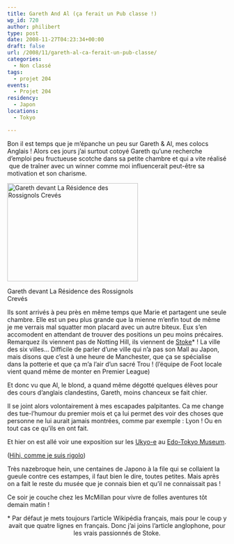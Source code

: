 ```yaml
---
title: Gareth And Al (ça ferait un Pub classe !)
wp_id: 720
author: philibert
type: post
date: 2008-11-27T04:23:34+00:00
draft: false
url: /2008/11/gareth-al-ca-ferait-un-pub-classe/
categories:
  - Non classé
tags:
  - projet 204
events:
  - Projet 204
residency:
  - Japon
locations:
  - Tokyo

---
```

Bon il est temps que je m&rsquo;épanche un peu sur Gareth & Al, mes colocs Anglais ! Alors ces jours j&rsquo;ai surtout cotoyé Gareth qu&rsquo;une recherche d&#8217;emploi peu fructueuse scotche dans sa petite chambre et qui a vite réalisé  que de traîner avec un winner comme moi influencerait peut-être sa motivation et son charisme.

<div id="attachment_723" class="wp-caption alignright" style="max-width: 300px">
  <a href="{{< aws >}}/uploads/img_5403.jpg"><img class="size-medium wp-image-723" title="img_5403" src="{{< aws >}}/uploads/img_5403.jpg" alt="Gareth devant La Résidence des Rossignols Crevés" width="300" height="225" /></a>
  
  <p class="wp-caption-text">
    Gareth devant La Résidence des Rossignols Crevés
  </p>
</div>

Ils sont arrivés à peu près en même temps que Marie et partagent une seule chambre. Elle est un peu plus grande que la mienne m&rsquo;enfin tout de même je me verrais mal squatter mon placard avec un autre biteux. Eux s&rsquo;en accomodent en attendant de trouver des positions un peu moins précaires. Remarquez ils viennent pas de Notting Hill, ils viennent de <a title="Stoke" href="https://en.wikipedia.org/wiki/Stoke-on-Trent" target="_blank">Stoke</a>* ! La ville des six villes&#8230; Difficile de parler d&rsquo;une ville qui n&rsquo;a pas son Mall au Japon, mais disons que c&rsquo;est à une heure de Manchester, que ça se spécialise dans la potterie et que ça m&rsquo;a l&rsquo;air d&rsquo;un sacré Trou ! (l&rsquo;équipe de Foot locale vient quand même de monter en Premier League)

Et donc vu que Al, le blond, a quand même dégotté quelques élèves pour des cours d&rsquo;anglais clandestins, Gareth, moins chanceux se fait chier.
  
Il se joint alors volontairement à mes escapades palpitantes. Ca me change des tue-l&rsquo;humour du premier mois et ça lui permet des voir des choses que personne ne lui aurait jamais montrées, comme par exemple : Lyon ! Ou en tout cas ce qu&rsquo;ils en ont fait.
  
Et hier on est allé voir une exposition sur les <a title="Ukyo-e" href="https://fr.wikipedia.org/wiki/Ukiyo-e" target="_blank">Ukyo-e</a> au <a title="hihihi" href="https://ja.wikipedia.org/wiki/東京都江戸東京博物館" target="_blank">Edo-Tokyo Museum</a>.
  
(<a title="Edo-Tokyo Museum" href="https://en.wikipedia.org/wiki/Edo-Tokyo_Museum" target="_blank">Hihi, comme je suis rigolo</a>) 
  
Très nazebroque hein, une centaines de Japono à la file qui se collaient la gueule contre ces estampes, il faut bien le dire, toutes petites. Mais après on a fait le reste du musée que je connais bien et qu&rsquo;il ne connaissait pas !

Ce soir je couche chez les McMillan pour vivre de folles aventures tôt demain matin ! 

<p style="text-align: center;">
  * Par défaut je mets toujours l&rsquo;article Wikipédia français, mais pour le coup y avait que quatre lignes en français. Donc j&rsquo;ai joins l&rsquo;article anglophone, pour les vrais passionnés de Stoke.
</p>